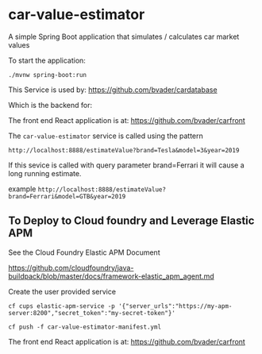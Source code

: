# car-value-estimator

A simple Spring Boot application that simulates / calculates car market values

To start the application:

`./mvnw spring-boot:run`


This Service is used by: https://github.com/bvader/cardatabase

Which is the backend for:

The front end React application is at: https://github.com/bvader/carfront

The `car-value-estimator` service is called using the pattern

`http://localhost:8888/estimateValue?brand=Tesla&model=3&year=2019`

If this sevice is called with query parameter brand=Ferrari it will cause a long running estimate.

example
`http://localhost:8888/estimateValue?brand=Ferrari&model=GTB&year=2019`


## To Deploy to Cloud foundry and Leverage Elastic APM

See the Cloud Foundry Elastic APM Document

https://github.com/cloudfoundry/java-buildpack/blob/master/docs/framework-elastic_apm_agent.md

Create the user provided service

`cf cups elastic-apm-service -p '{"server_urls":"https://my-apm-server:8200","secret_token":"my-secret-token"}'`

`cf push -f car-value-estimator-manifest.yml`

The front end React application is at: https://github.com/bvader/carfront
